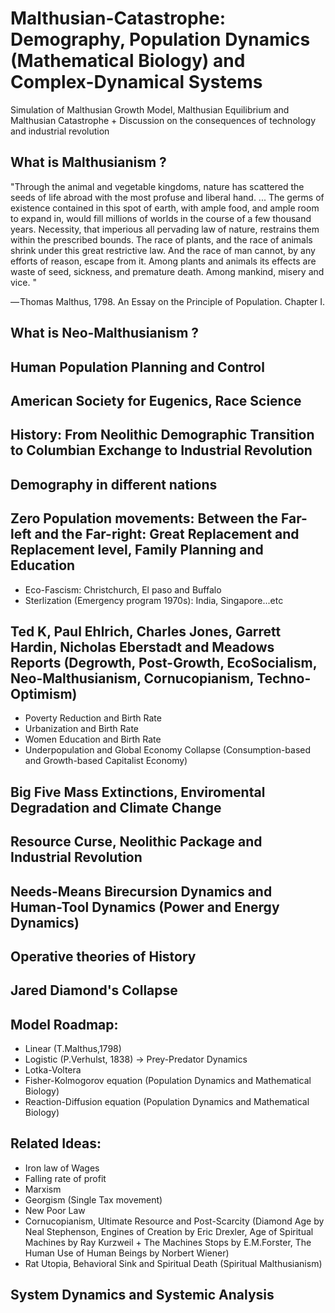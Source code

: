 # Malthusian-Catastrophe: Demography, Population Dynamics (Mathematical Biology) and Complex-Dynamical Systems
Simulation of Malthusian Growth Model,  Malthusian Equilibrium and Malthusian Catastrophe + Discussion on the consequences of technology and industrial revolution

## What is Malthusianism ?
"Through the animal and vegetable kingdoms, nature has scattered the seeds of life abroad with the most profuse and liberal hand. ... The germs of existence contained in this spot of earth, with ample food, and ample room to expand in, would fill millions of worlds in the course of a few thousand years. Necessity, that imperious all pervading law of nature, restrains them within the prescribed bounds. The race of plants, and the race of animals shrink under this great restrictive law. And the race of man cannot, by any efforts of reason, escape from it. Among plants and animals its effects are waste of seed, sickness, and premature death. Among mankind, misery and vice. "

— Thomas Malthus, 1798. An Essay on the Principle of Population. Chapter I.

## What is Neo-Malthusianism ?

## Human Population Planning and Control

## American Society for Eugenics, Race Science

## History: From Neolithic Demographic Transition to Columbian Exchange to Industrial Revolution

## Demography in different nations

## Zero Population movements: Between the Far-left and the Far-right: Great Replacement and Replacement level, Family Planning and Education
- Eco-Fascism: Christchurch, El paso and Buffalo
- Sterlization (Emergency program 1970s): India, Singapore...etc

## Ted K, Paul Ehlrich, Charles Jones, Garrett Hardin, Nicholas Eberstadt and Meadows Reports (Degrowth, Post-Growth, EcoSocialism, Neo-Malthusianism, Cornucopianism, Techno-Optimism)
- Poverty Reduction and Birth Rate
- Urbanization and Birth Rate
- Women Education and Birth Rate
- Underpopulation and Global Economy Collapse (Consumption-based and Growth-based Capitalist Economy)

## Big Five Mass Extinctions, Enviromental Degradation and Climate Change

## Resource Curse, Neolithic Package and Industrial Revolution

## Needs-Means Birecursion Dynamics and Human-Tool Dynamics (Power and Energy Dynamics)

## Operative theories of History

## Jared Diamond's Collapse

## Model Roadmap:

- Linear (T.Malthus,1798)
- Logistic (P.Verhulst, 1838) -> Prey-Predator Dynamics
- Lotka-Voltera
- Fisher-Kolmogorov equation (Population Dynamics and Mathematical Biology)
- Reaction-Diffusion equation (Population Dynamics and Mathematical Biology)

## Related Ideas:
- Iron law of Wages
- Falling rate of profit
- Marxism
- Georgism (Single Tax movement)
- New Poor Law
- Cornucopianism, Ultimate Resource and Post-Scarcity (Diamond Age by Neal Stephenson, Engines of Creation by Eric Drexler, Age of Spiritual Machines by Ray Kurzweil + The Machines Stops by E.M.Forster, The Human Use of Human Beings by Norbert Wiener)
- Rat Utopia, Behavioral Sink and Spiritual Death (Spiritual Malthusianism)


## System Dynamics and Systemic Analysis

